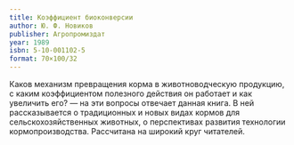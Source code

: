 ```yaml
---
title: Коэффициент биоконверсии
author: Ю. Ф. Новиков
publisher: Агропромиздат
year: 1989
isbn: 5-10-001102-5
format: 70×100/32
---
```


Каков механизм превращения корма в животноводческую продукцию, с каким коэффициентом полезного действия он работает и как увеличить его? — на эти вопросы отвечает данная книга. В ней рассказывается о традиционных и новых видах кормов для сельскохозяйственных животных, о перспективах развития технологии кормопроизводства. Рассчитана на широкий круг читателей.
